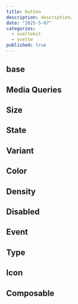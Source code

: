 ```yaml
---
title: button
description: description.
date: "2025-5-07"
categories:
  - sveltekit
  - svelte
published: true
---
```


<script>
  import { BtnBase, BtnMediaQueries, BtnSize, BtnState, BtnVariant, BtnColor, BtnDensity, BtnDisabled, BtnEvent, BtnType, BtnIcon, BtnComposable } from "$lib/components/docs/index.js";
</script>

## base

<BtnBase/>

## Media Queries

<BtnMediaQueries/>

## Size

<BtnSize/>

## State

<BtnState/>

## Variant

<BtnVariant/>

## Color

<BtnColor/>

## Density

<BtnDensity/>

## Disabled

<BtnDisabled/>

## Event

<BtnEvent/>

## Type

<BtnType/>

## Icon

<BtnIcon/>

## Composable

<BtnComposable/>
